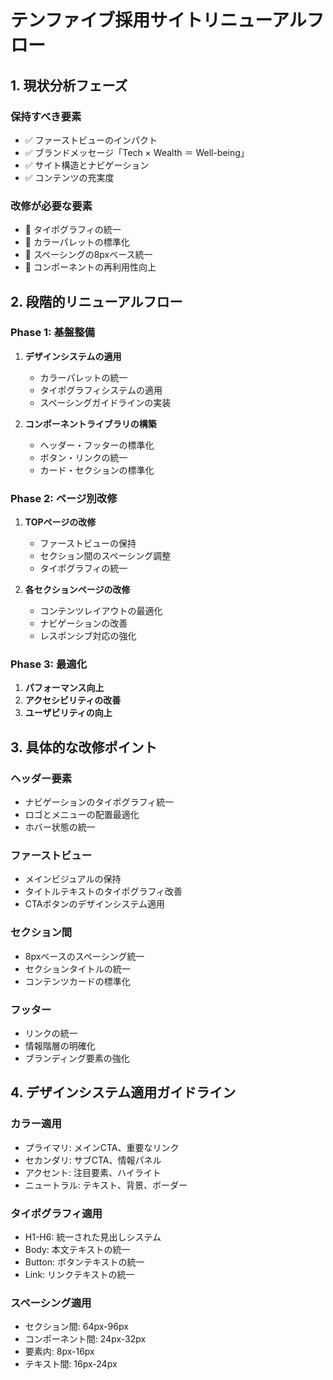 # テンファイブ採用サイトリニューアルフロー

## 1. 現状分析フェーズ

### 保持すべき要素
- ✅ ファーストビューのインパクト
- ✅ ブランドメッセージ「Tech × Wealth ＝ Well-being」
- ✅ サイト構造とナビゲーション
- ✅ コンテンツの充実度

### 改修が必要な要素
- 🔧 タイポグラフィの統一
- 🔧 カラーパレットの標準化
- 🔧 スペーシングの8pxベース統一
- 🔧 コンポーネントの再利用性向上

## 2. 段階的リニューアルフロー

### Phase 1: 基盤整備
1. **デザインシステムの適用**
   - カラーパレットの統一
   - タイポグラフィシステムの適用
   - スペーシングガイドラインの実装

2. **コンポーネントライブラリの構築**
   - ヘッダー・フッターの標準化
   - ボタン・リンクの統一
   - カード・セクションの標準化

### Phase 2: ページ別改修
1. **TOPページの改修**
   - ファーストビューの保持
   - セクション間のスペーシング調整
   - タイポグラフィの統一

2. **各セクションページの改修**
   - コンテンツレイアウトの最適化
   - ナビゲーションの改善
   - レスポンシブ対応の強化

### Phase 3: 最適化
1. **パフォーマンス向上**
2. **アクセシビリティの改善**
3. **ユーザビリティの向上**

## 3. 具体的な改修ポイント

### ヘッダー要素
- ナビゲーションのタイポグラフィ統一
- ロゴとメニューの配置最適化
- ホバー状態の統一

### ファーストビュー
- メインビジュアルの保持
- タイトルテキストのタイポグラフィ改善
- CTAボタンのデザインシステム適用

### セクション間
- 8pxベースのスペーシング統一
- セクションタイトルの統一
- コンテンツカードの標準化

### フッター
- リンクの統一
- 情報階層の明確化
- ブランディング要素の強化

## 4. デザインシステム適用ガイドライン

### カラー適用
- プライマリ: メインCTA、重要なリンク
- セカンダリ: サブCTA、情報パネル
- アクセント: 注目要素、ハイライト
- ニュートラル: テキスト、背景、ボーダー

### タイポグラフィ適用
- H1-H6: 統一された見出しシステム
- Body: 本文テキストの統一
- Button: ボタンテキストの統一
- Link: リンクテキストの統一

### スペーシング適用
- セクション間: 64px-96px
- コンポーネント間: 24px-32px
- 要素内: 8px-16px
- テキスト間: 16px-24px
